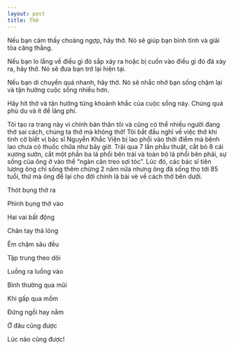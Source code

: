 ```yaml
---
layout: post
title: Thở
---
```



Nếu bạn cảm thấy choáng ngợp, hãy thở. Nó sẽ giúp bạn bình tĩnh và giải tỏa căng thẳng.

Nếu bạn lo lắng về điều gì đó sắp xảy ra hoặc bị cuốn vào điều gì đó đã xảy ra, hãy thở. Nó sẽ đưa bạn trở lại hiện tại.

Nếu bạn di chuyển quá nhanh, hãy thở. Nó sẽ nhắc nhở bạn sống chậm lại và tận hưởng cuộc sống nhiều hơn.

Hãy hít thở và tận hưởng từng khoảnh khắc của cuộc sống này. Chúng quá phù du và ít để lãng phí.

Tôi tạo ra trang này vì chính bản thân tôi và cũng có thể nhiều người đang thở sai cách, chúng ta thở mà không thở! Tôi bắt đầu nghĩ về việc thở khi tình cờ biết vị bác sĩ Nguyễn Khắc Viện bị lao phổi vào thời điểm mà bệnh lao chưa có thuốc chữa như bây giờ. Trải qua 7 lần phẫu thuật, cắt bỏ 8 cái xương sườn, cắt một phần ba lá phổi bên trái và toàn bộ lá phổi bên phải, sự sống của ông ở vào thế “ngàn cân treo sợi tóc”. Lúc đó, các bác sĩ tiên lượng ông chỉ sống thêm chừng 2 năm nữa nhưng ông đã sống thọ tới 85 tuổi, thứ mà ông để lại cho đời chính là bài vè về cách thở bên dưới.

Thót bụng thở ra

Phình bụng thở vào

Hai vai bất động

Chân tay thả lỏng

Êm chậm sâu đều

Tập trung theo dõi

Luồng ra luồng vào

Bình thường qua mũi

Khi gấp qua mồm

Đứng ngồi hay nằm

Ở đâu cũng được

Lúc nào cũng được!
